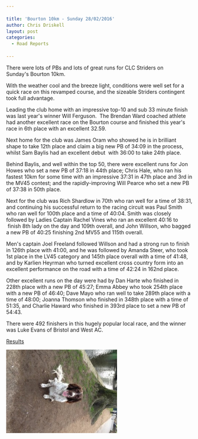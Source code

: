 ```yaml
---

title: 'Bourton 10km - Sunday 28/02/2016'
author: Chris Driskell
layout: post
categories:
  - Road Reports

---
```

There were lots of PBs and lots of great runs for CLC Striders on Sunday's Bourton 10km.

With the weather cool and the breeze light, conditions were well set for a quick race on this revamped course, and the sizeable Striders contingent took full advantage.

Leading the club home with an impressive top-10 and sub 33 minute finish was last year's winner Will Ferguson.  The Brendan Ward coached athlete had another excellent race on the Bourton course and finished this year's race in 6th place with an excellent 32.59.

Next home for the club was James Oram who showed he is in brilliant shape to take 12th place and claim a big new PB of 34:09 in the process, whilst Sam Baylis had an excellent debut  with 36:00 to take 24th place.

Behind Baylis, and well within the top 50, there were excellent runs for Jon Howes who set a new PB of 37:18 in 44th place; Chris Hale, who ran his fastest 10km for some time with an impressive 37:31 in 47th place and 3rd in the MV45 contest; and the rapidly-improving Will Pearce who set a new PB of 37:38 in 50th place.

Next for the club was Rich Shardlow in 70th who ran well for a time of 38:31, and continuing his successful return to the racing circuit was Paul Smith who ran well for 100th place and a time of 40:04. Smith was closely followed by Ladies Captain Rachel Vines who ran an excellent 40:16 to  finish 8th lady on the day and 109th overall, and John Willson, who bagged a new PB of 40:25 finishing 2nd MV55 and 115th overall.

Men's captain Joel Freeland followed Willson and had a strong run to finish in 126th place with 41:00, and he was followed by Amanda Steer, who took 1st place in the LV45 category and 145th place overall with a time of 41:48, and by Karlien Heyrman who turned excellent cross country form into an excellent performance on the road with a time of 42:24 in 162nd place.

Other excellent runs on the day were had by Dan Harte who finished in 228th place with a new PB of 45:27; Emma Abbey who took 254th place with a new PB of 46:40; Dave Mayo who ran well to take 289th place with a time of 48:00; Joanna Thomson who finished in 348th place with a time of 51:35, and Charlie Haward who finished in 393rd place to set a new PB of 54:43.

There were 492 finishers in this hugely popular local race, and the winner was Luke Evans of Bristol and West AC.

[Results](http://dbmaxresults.co.uk/results.aspx?CId=16421&RId=2119)

<img src="/Images/2016/02/Bourton-16-e1456680068172-225x300.jpg" alt="Bourton 16"/>

&nbsp;
